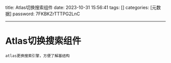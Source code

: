 title: Atlas切换搜索组件 
date: 2023-10-31 15:56:41 
tags: []
categories: [元数据]
password: 7FKBKZrTTTPG2LnC

---
 <!--more-->
 
# Atlas切换搜索组件

```
atlas更换搜索引擎，方便了解基结构
```

